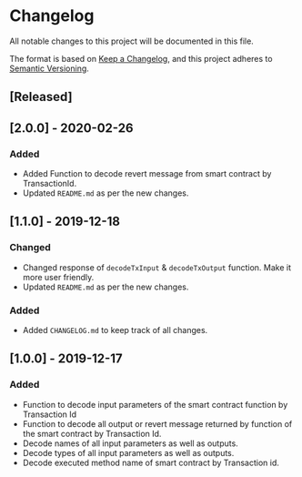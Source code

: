 # Changelog

All notable changes to this project will be documented in this file.

The format is based on [Keep a Changelog](https://keepachangelog.com/en/1.0.0/),
and this project adheres to [Semantic Versioning](https://semver.org/spec/v2.0.0.html).

## [Released]

## [2.0.0] - 2020-02-26

### Added

- Added Function to decode revert message from smart contract by TransactionId.
- Updated `README.md` as per the new changes.

## [1.1.0] - 2019-12-18

### Changed
- Changed response of `decodeTxInput` & `decodeTxOutput` function. Make it more user friendly.
- Updated `README.md` as per the new changes.

### Added
- Added `CHANGELOG.md` to keep track of all changes.

## [1.0.0] - 2019-12-17

### Added

- Function to decode input parameters of the smart contract function by Transaction Id
- Function to decode all output or revert message returned by function  of the smart contract by Transaction Id.
- Decode names of all input parameters as well as outputs.
- Decode types of all input parameters as well as outputs.
- Decode executed method name of smart contract by Transaction id.